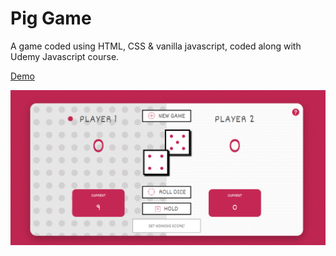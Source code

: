 # Pig Game

A game coded using HTML, CSS & vanilla javascript, coded along with Udemy Javascript course.

[Demo][1]

![Screenshot](pig-game.png)

[1]: https://christinetrant.github.io/pig-game/
